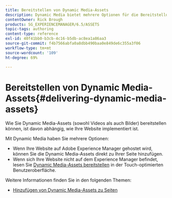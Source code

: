 ```yaml
---
title: Bereitstellen von Dynamic Media-Assets
description: Dynamic Media bietet mehrere Optionen für die Bereitstellung von Dynamic Media-Assets – sowohl Videos als auch Bildern – auf Ihrer Website.
contentOwner: Rick Brough
products: SG_EXPERIENCEMANAGER/6.5/ASSETS
topic-tags: authoring
content-type: reference
exl-id: 40f41bb0-b3cb-4c16-b5db-ac8ea1a86aa3
source-git-commit: f4b7566abfa0a8dbb490baa0e849de6c355a3f06
workflow-type: tm+mt
source-wordcount: '109'
ht-degree: 69%

---
```


# Bereitstellen von Dynamic Media-Assets{#delivering-dynamic-media-assets}

Wie Sie Dynamic Media-Assets (sowohl Videos als auch Bilder) bereitstellen können, ist davon abhängig, wie Ihre Website implementiert ist.

Mit Dynamic Media haben Sie mehrere Optionen:

* Wenn Ihre Website auf Adobe Experience Manager gehostet wird, können Sie die Dynamic Media-Assets direkt zu Ihrer Seite hinzufügen.
* Wenn sich Ihre Website nicht auf dem Experience Manager befindet, lesen Sie [Dynamic Media-Assets bereitstellen](/help/assets/delivering-dynamic-media-assets.md) in der Touch-optimierten Benutzeroberfläche.

Weitere Informationen finden Sie in den folgenden Themen:

* [Hinzufügen von Dynamic Media-Assets zu Seiten](/help/sites-classic-ui-authoring/dynamic-media-assets-adding-to-page.md)
